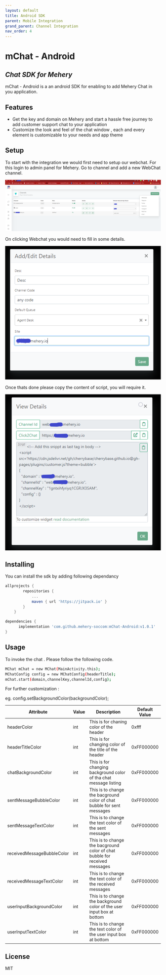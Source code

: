 ```yaml
---
layout: default
title: Android SDK
parent: Mobile Integration
grand_parent: Channel Integration
nav_order: 4
---
```


# mChat - Android
## _Chat SDK for Mehery_

mChat - Android is a an android SDK for enabling to add Mehery Chat in you application.

## Features

- Get the key and domain on Mehery and start a hassle free journey to add customer support chat to your application
- Customize the look and feel of the chat window , each and every element is customizable to your needs and app theme


## Setup

To start with the integration we would first need to setup our webchat. For this login to admin panel for Mehery. Go to channel and add a new WebChat channel.

![image description](https://raw.githubusercontent.com/mehery-soccom/mChat-Android/master/images/Readme1.PNG)

On clicking Webchat you would need to fill in some details.

![image description](https://raw.githubusercontent.com/mehery-soccom/mChat-Android/master/images/Readme2.PNG)

Once thats done please copy the content of script, you will require it.

![image description](https://raw.githubusercontent.com/mehery-soccom/mChat-Android/master/images/Readme3.PNG)


## Installing

You can install the sdk by adding following dependancy

```gradle
allprojects {
        repositories {
            ...
            maven { url 'https://jitpack.io' }
        }
    }
```

```gradle
dependencies {
      implementation 'com.github.mehery-soccom:mChat-Android:v1.0.1'
}
```

## Usage

To invoke the chat . Please follow the following code.

```sh
MChat mChat = new MChat(MainActivity.this);
MChatConfig config = new MChatConfig(headerTitle);
mChat.start(domain,channelKey,channelId,config);
```

For further customization :

eg. config.setBackgroundColor(backgroundColor);

Attribute | Value | Description | Default Value
--- | --- | --- | ---
|headerColor|int|This is for chaning color of the header|0xfff|
|headerTitleColor|int|This is for changing color of the title of the header|0xFF000000|
|chatBackgroundColor|int|This is for changing background color of tha chat message listing|0xFF000000|
|sentMessageBubbleColor|int|This is to change the bacground color of chat bubble for sent messages|0xFF000000|
|sentMessageTextColor|int|This is to change the text color of the sent messages|0xFF000000|
|receivedMessageBubbleColor|int|This is to change the bacground color of chat bubble for received messages|0xFF000000|
|receivedMessageTextColor|int|This is to change the text color of the received messages|0xFF000000|
|userInputBackgroundColor|int|This is to change the background color of the user input box at bottom|0xFF000000|
|userInputTextColor|int|This is to change the text color of the user input box at bottom|0xFF000000|

## License

MIT

